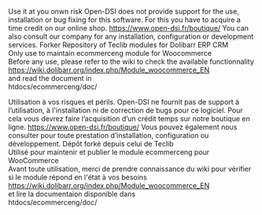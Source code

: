 Use it at you onwn risk
Open-DSI does not provide support for the use, installation or bug fixing for this software. For this you have to acquire a time credit on our online shop.
https://www.open-dsi.fr/boutique/
You can also consult our company for any installation, configuration or development services.
Forker Repository of Teclib modules for Dolibarr ERP CRM  
Only use to maintain ecommerceng module for Woocommerce  
Before any use, please refer to the wiki to check the available functionnality  
https://wiki.dolibarr.org/index.php/Module_woocommerce_EN  
and read the document in  
htdocs/ecommerceng/doc/  
  
Utilisation à vos risques et périls.
Open-DSI ne fournit pas de support à l’utilisation, à l'installation ni de correction de bugs pour ce logiciel. Pour cela vous devrez faire l’acquisition d’un crédit temps sur notre boutique en ligne.
https://www.open-dsi.fr/boutique/
Vous pouvez également nous consulter pour toute prestation d’installation, configuration ou développement.
Dépôt forké depuis celui de Teclib  
Utilisé pour maintenir et publier le module ecommerceng pour WooCommerce  
Avant toute utilisation, merci de prendre connaissance du wiki pour vérifier si le module répond en l'état à vos besoins  
https://wiki.dolibarr.org/index.php/Module_woocommerce_EN  
et lire la documentaion disponible dans  
htdocs/ecommerceng/doc/  
